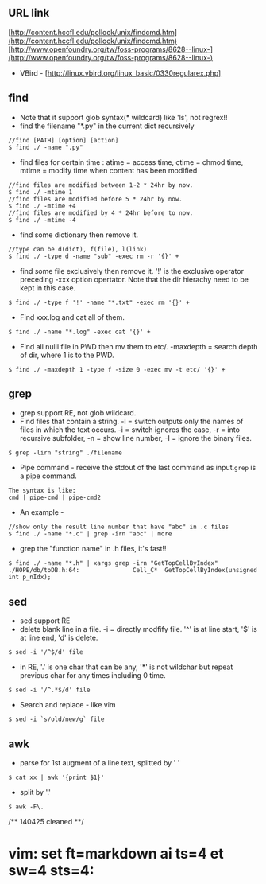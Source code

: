## URL link ##
[http://content.hccfl.edu/pollock/unix/findcmd.htm](http://content.hccfl.edu/pollock/unix/findcmd.htm)
[http://www.openfoundry.org/tw/foss-programs/8628--linux-](http://www.openfoundry.org/tw/foss-programs/8628--linux-)
* VBird - [http://linux.vbird.org/linux_basic/0330regularex.php]
## find ##
* Note that it support glob syntax(* wildcard) like 'ls', not regrex!!
* find the filename "*.py" in the current dict recursively
```
//find [PATH] [option] [action] 
$ find ./ -name ".py" 
```
* find files for certain time : atime = access time, ctime = chmod time, mtime = modify time when content has been modified 
```
//find files are modified between 1~2 * 24hr by now.
$ find ./ -mtime 1 
//find files are modified before 5 * 24hr by now. 
$ find ./ -mtime +4 
//find files are modified by 4 * 24hr before to now.
$ find ./ -mtime -4 
```
* find some dictionary then remove it. 
```
//type can be d(dict), f(file), l(link) 
$ find ./ -type d -name "sub" -exec rm -r '{}' + 
```
* find some file exclusively then remove it. '!' is the exclusive operator preceding -xxx option opertator. Note that the dir hierachy need to be kept in this case. 
```
$ find ./ -type f '!' -name "*.txt" -exec rm '{}' +
```
* Find xxx.log and cat all of them.
```
$ find ./ -name "*.log" -exec cat '{}' +
```
* Find all nulll file in PWD then mv them to etc/. -maxdepth = search depth of dir, where 1 is to the PWD. 
```
$ find ./ -maxdepth 1 -type f -size 0 -exec mv -t etc/ '{}' +
```

## grep ##
* grep support RE, not glob wildcard.
* Find files that contain a string. -l = switch outputs only the names of files in which the text occurs. -i = switch ignores the case, -r = into recursive subfolder, -n = show line number, -I = ignore the binary files.
```
$ grep -lirn "string" ./filename
```
* Pipe command -  receive the stdout of the last command as input.`grep` is a pipe command. 
```
The syntax is like: 
cmd | pipe-cmd | pipe-cmd2 
```
* An example -  
```
//show only the result line number that have "abc" in .c files 
$ find ./ -name "*.c" | grep -irn "abc" | more
```
* grep the "function name" in .h files, it's fast!!
```
$ find ./ -name "*.h" | xargs grep -irn "GetTopCellByIndex"
./HOPE/db/toDB.h:64:               Cell_C*  GetTopCellByIndex(unsigned int p_nIdx);
```

## sed ##
* sed support RE
* delete blank line in a file. -i = directly modfify file. '^' is at line start, '$' is at line end, 'd' is delete.
```
$ sed -i '/^$/d' file
```
* in RE, '.' is one char that can be any, '*' is not wildchar but repeat previous char for any times including 0 time.
```
$ sed -i '/^.*$/d' file
```
* Search and replace - like vim 
```
$ sed -i `s/old/new/g` file
```

## awk ##
* parse for 1st augment of a line text, splitted by ' '
```
$ cat xx | awk '{print $1}'
```
* split by '.'
```
$ awk -F\.
```

/** 140425 cleaned **/

# vim: set ft=markdown ai ts=4 et sw=4 sts=4:
